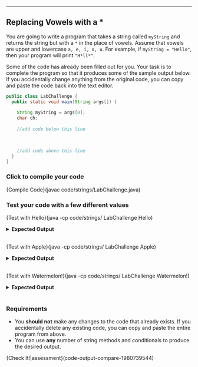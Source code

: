 ----------

## Replacing Vowels with a *
You are going to write a program that takes a string called `myString` and returns the string but with a `*` in the place of vowels. Assume that vowels are upper and lowercase `a, e, i, o, u`. For example, if `myString = "Hello"`, then your program will print `"H*ll*"`.

Some of the code has already been filled out for you. Your task is to complete the program so that it produces some of the sample output below. If  you accidentally change anything from the original code, you can copy and paste the code back into the text editor.

```java
public class LabChallenge {
  public static void main(String args[]) {
    
    String myString = args[0];
    char ch;
    
    //add code below this line
    

    
    //add code above this line
  }
}
```

### Click to compile your code
{Compile Code}(javac code/strings/LabChallenge.java)

### Test your code with a few different values

{Test with Hello}(java -cp code/strings/ LabChallenge Hello)
<details><summary><b>Expected Output</b></summary><code>H*ll*</code></details><br>

{Test with Apple}(java -cp code/strings/ LabChallenge Apple)
<details><summary><b>Expected Output</b></summary><code>*ppl*</code></details><br>

{Test with Watermelon!}(java -cp code/strings/ LabChallenge Watermelon!)
<details><summary><b>Expected Output</b></summary><code>W*t*rm*l*n!</code></details><br>

### Requirements
* You **should not** make any changes to the code that already exists. If you accidentally delete any existing code, you can copy and paste the entire program from above.
* You can use **any** number of string methods and conditionals to produce the desired output.

{Check It!|assessment}(code-output-compare-1980739544)
